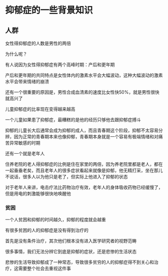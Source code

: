 # 抑郁症的一些背景知识

## 人群

女性得抑郁症的人数是男性的两倍

为什么呢？

有人说因为女性得抑郁症有两个高峰时期：产后和更年期

产后和更年期的共同特点是女性体内的激素水平会大幅波动，这种大幅波动的激素水平会带来情绪的崩溃

还有一个很重要的原因是，男性合成血清素的速度比女性快50%，就是男性很快就高兴了



儿童抑郁症的比率现在变得越来越高

一个儿童如果患了抑郁症，最糟糕的是他的经历只够他去跟抑郁症搏斗



抑郁的儿童长大后通常会成为抑郁的成人，而且青春期这个阶段，抑郁不太容易分辨，因为正常的青春期本来也像抑郁，青春期本身就是一个容易有极端情绪和对痛苦异常敏感的时期



还有一个就是老年人

住养老院的老人得抑郁症的比例是住在家里的两倍，因为养老院里都是老人，都在一起垂垂老矣，而且老年人的很多症状看起来就像是抑郁，他无精打采，坐在那儿不说话，很多人以为他只是老了，但实际上他进入了抑郁的状态

对于老年人来讲，电击疗法比药物治疗有效，老年人的身体吸收药物已经缓慢了，但是用电的刺激能够很快地唤醒他



### 贫困

一个人贫困和抑郁的时间越久，抑郁的程度就会越重

有很多贫困的人的抑郁症是没有得到治疗的

首先是没有条件治疗，其次他们根本没有进入医学研究者的视野范畴

很多事情，我们无法分辨它到底是抑郁的症状，还是悲惨的生活状态

悲惨的生活导致抑郁成了一种常态，导致很多贫穷的人的抑郁症得不到关心和治疗，这需要整个社会去重视这件事

